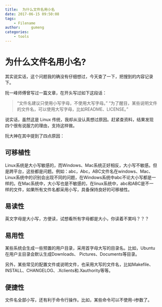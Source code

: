 ```yaml
---
title:  为什么文件名用小名
date: 2017-06-15 09:50:08
tags: 
    - Filename
author:     gumeng
categories: 
    - tools
---
```



# 为什么文件名用小名?

其实说实话，这个问题我的确没有仔细想过，今天查了一下，把搜到的内容记录下。

阮一峰师傅曾写过一篇文章，在开头写过如下这段话：


> “文件名建议只使用小写字母，不使用大写字母。” 
> “为了醒目，某些说明文件的文件名，可以使用大写字母，比如README、LICENSE。”


说实话，虽然这是 Linux 传统，我却从没认真想过原因。赶紧查资料，结果发现四个很有说服力的理由，支持这样做。

阮大神在其中提到了四点原因：

## 可移植性

Linux系统是大小写敏感的，而Windows、Mac系统正好相反，大小写不敏感。但是跨平台，这些都是问题。例如：abc，Abc，ABC文件名在windows、Mac、Linux系统中的识别会出现不同的问题，在Windows系统中abc不论大小写都是一样的。在Mac系统中，大小写也是不敏感的，在linux系统中，abc和ABC是不一样的文件，如果所有文件名都采用小写，具备保持良好的可移植性。

## 易读性

英文字母是大小写，方便读，试想看所有字母都是大小，你读着不累吗？？？

## 易用性

某些系统会生成一些预置的用户目录，采用首字母大写的目录名。比如，Ubuntu 在用户主目录会默认生成Downloads、 Pictures、Documents等目录。

另外，某些常见的配置文件或说明文件，也采用大写的文件名，比如Makefile、INSTALL、CHANGELOG、.Xclients和.Xauthority等等。

## 便捷性

文件名全部小写，还有利于命令行操作。比如，某些命令可以不使用-i参数了。
